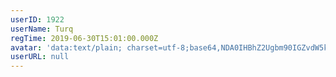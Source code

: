 ```yaml
---
userID: 1922
userName: Turq
regTime: 2019-06-30T15:01:00.000Z
avatar: 'data:text/plain; charset=utf-8;base64,NDA0IHBhZ2Ugbm90IGZvdW5kCg=='
userURL: null
---
```



